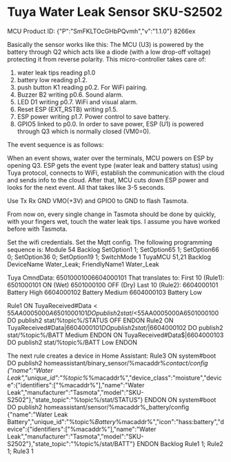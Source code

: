 # Tuya Water Leak Sensor SKU-S2502
MCU Product ID: {"P":"SmFKLTOcGHbPQvmh","v":"1.1.0"} 
8266ex 

Basically the sensor works like this:
The MCU (U3) is powered by the battery through Q2 which acts like a diode (with a low drop-off voltage) protecting it from reverse polarity.
This micro-controller takes care of:
  1. water leak tips reading p1.0
  1. battery low reading p1.2. 
  1. push button K1 reading p0.2. For WiFi pairing.
  1. Buzzer B2 writing p0.6. Sound alarm.
  1. LED D1 writing p0.7. WiFi and visual alarm.
  1. Reset ESP (EXT_RSTB) writing p1.5.
  1. ESP power writing p1.7. Power control to save battery.
  1. GPIO5 linked to p0.0.
  In order to save power, ESP (U1) is powered through Q3 which is normally closed (VM0=0).

The event sequence is as follows:

When an event shows, water over the terminals, MCU powers on ESP by opening Q3. 
ESP gets the event type (water leak and battery status) using Tuya protocol, connects to WiFi, establish the communication with the cloud and sends info to the cloud. 
After that, MCU cuts down ESP power and looks for the next event.
All that takes like 3-5 seconds.

Use Tx Rx GND VMO(+3V) and GPIO0 to GND to flash Tasmota.

From now on, every single change in Tasmota should be done by quickly, with your fingers wet, touch the water leak tips.
I assume you have worked before with Tasmota.

Set the wifi credentials.
Set the Mqtt config.
The following programming sequence is:
Module 54
Backlog SetOption1 1; SetOption65 1; SetOption66 0; SetOption36 0; SetOption19 1; SwitchMode 1
TuyaMCU 51,21
Backlog DeviceName Water_Leak; FriendlyName1 Water_Leak

Tuya CmndData:
65010001006604000101
That translates to:
First 10 (Rule1): 
6501000101 ON (Wet)
6501000100 OFF (Dry)
Last 10 (Rule2):
6604000101 Battery High
6604000102 Battery Medium
6604000103 Battery Low

Rule1 ON TuyaReceived#Data$<55AA0005000A6501000101 DO publish2 stat/%topic%/STATUS ON ENDON ON TuyaReceived#Data$<55AA0005000A6501000100 DO publish2 stat/%topic%/STATUS OFF ENDON
Rule2 ON TuyaReceived#Data$|6604000101 DO publish2 stat/%topic%/BATT High ENDON ON TuyaReceived#Data$|6604000102 DO publish2 stat/%topic%/BATT Medium ENDON ON TuyaReceived#Data$|6604000103 DO publish2 stat/%topic%/BATT Low ENDON

The next rule creates a device in Home Assistant:
Rule3 ON system#boot DO publish2 homeassistant/binary_sensor/%macaddr%_contact/config {"name":"Water Leak","unique_id":"%topic%_%macaddr%","device_class":"moisture","device":{"identifiers":["%macaddr%"],"name":"Water Leak","manufacturer":"Tasmota","model":"SKU-S2502"},"state_topic":"%topic%/stat/STATUS"} ENDON ON system#boot DO publish2 homeassistant/sensor/%macaddr%_battery/config {"name":"Water Leak Battery","unique_id":"%topic%_Battery_%macaddr%","icon":"hass:battery","device":{"identifiers":["%macaddr%"],"name":"Water Leak","manufacturer":"Tasmota","model":"SKU-S2502"},"state_topic":"%topic%/stat/BATT"} ENDON
Backlog Rule1 1; Rule2 1; Rule3 1


